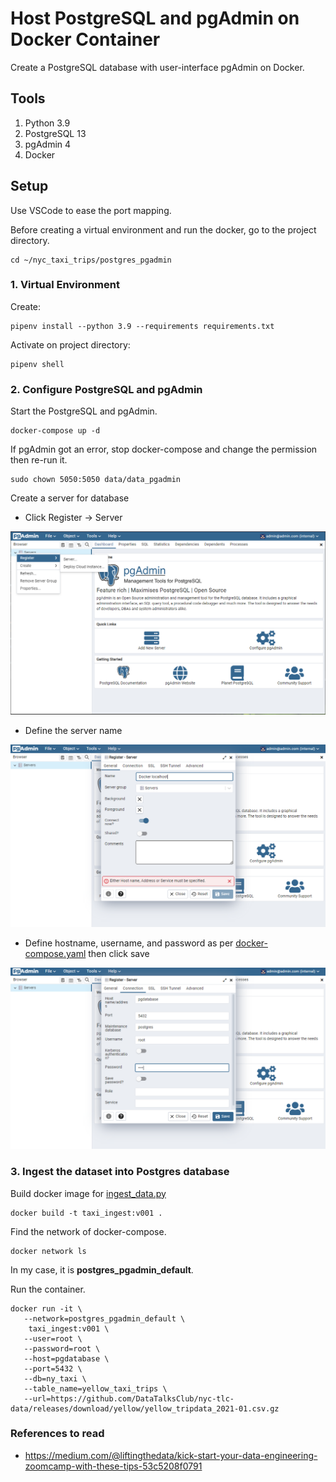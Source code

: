 # Host PostgreSQL and pgAdmin on Docker Container

Create a PostgreSQL database with user-interface pgAdmin on Docker.

## Tools
1. Python 3.9
2. PostgreSQL 13
3. pgAdmin 4
4. Docker 

## Setup
Use VSCode to ease the port mapping.

Before creating a virtual environment and run the docker, go to the project directory.
```
cd ~/nyc_taxi_trips/postgres_pgadmin
```

### 1. Virtual Environment
Create:
```
pipenv install --python 3.9 --requirements requirements.txt
```

Activate on project directory:
```
pipenv shell
```

### 2. Configure PostgreSQL and pgAdmin
Start the PostgreSQL and pgAdmin.
```
docker-compose up -d
```

If pgAdmin got an error, stop docker-compose and change the permission then re-run it.
```
sudo chown 5050:5050 data/data_pgadmin
```

Create a server for database
* Click Register -> Server

![alt text](https://github.com/irfan-fadhlurrahman/nyc_taxi_trips/blob/main/postgres_pgadmin/img/register-server.PNG)

* Define the server name

![alt text](https://github.com/irfan-fadhlurrahman/nyc_taxi_trips/blob/main/postgres_pgadmin/img/register-general.PNG)

* Define hostname, username, and password as per [docker-compose.yaml]() then click save

![alt text](https://github.com/irfan-fadhlurrahman/nyc_taxi_trips/blob/main/postgres_pgadmin/img/register-connection.PNG)

### 3. Ingest the dataset into Postgres database
Build docker image for [ingest_data.py]()
```
docker build -t taxi_ingest:v001 .
```

Find the network of docker-compose.
```
docker network ls
```
In my case, it is **postgres_pgadmin_default**.

Run the container.
```
docker run -it \
   --network=postgres_pgadmin_default \
    taxi_ingest:v001 \
   --user=root \
   --password=root \
   --host=pgdatabase \
   --port=5432 \
   --db=ny_taxi \
   --table_name=yellow_taxi_trips \
   --url=https://github.com/DataTalksClub/nyc-tlc-data/releases/download/yellow/yellow_tripdata_2021-01.csv.gz
```

### References to read
* https://medium.com/@liftingthedata/kick-start-your-data-engineering-zoomcamp-with-these-tips-53c5208f0791